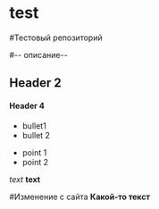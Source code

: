 # test
#Тестовый репозиторий

#-- описание--

## Header 2

#### Header 4

* bullet1 
* bullet 2

- point 1
- point 2

*text*
**text**

#Изменение с сайта
**Какой-то текст**
